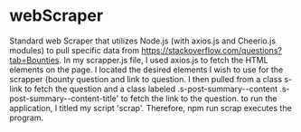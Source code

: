 # webScraper
Standard web Scraper that utilizes Node.js (with axios.js and Cheerio.js modules) to pull specific data from https://stackoverflow.com/questions?tab=Bounties.  In my scrapper.js file, I used axios.js to fetch the HTML elements on the page. I located the desired elements I wish to use for the scrapper (bounty question and link to question. I then pulled from a class s-link to fetch the question and a class labeled .s-post-summary--content .s-post-summary--content-title' to fetch the link to the question. to run the application, I titled my script 'scrap'. Therefore, npm run scrap executes the program.
